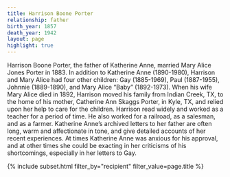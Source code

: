 ```yaml
---
title: Harrison Boone Porter
relationship: father
birth_year: 1857
death_year: 1942
layout: page
highlight: true
---
```

Harrison Boone Porter, the father of Katherine Anne, married Mary Alice Jones Porter in 1883.  In addition to Katherine Anne (1890-1980), Harrison and Mary Alice had four other children: Gay (1885-1969), Paul (1887-1955), Johnnie (1889-1890), and Mary Alice “Baby” (1892-1973).  When his wife Mary Alice died in 1892, Harrison moved his family from Indian Creek, TX, to the home of his mother, Catherine Ann Skaggs Porter, in Kyle, TX, and relied upon her help to care for the children.  Harrison read widely and worked as a teacher for a period of time.  He also worked for a railroad, as a salesman, and as a farmer.Katherine Anne’s archived letters to her father are often long, warm and affectionate in tone, and give detailed accounts of her recent experiences.  At times Katherine Anne was anxious for his approval, and at other times she could be exacting in her criticisms of his shortcomings, especially in her letters to Gay.  

{% include subset.html filter_by="recipient" filter_value=page.title %}
